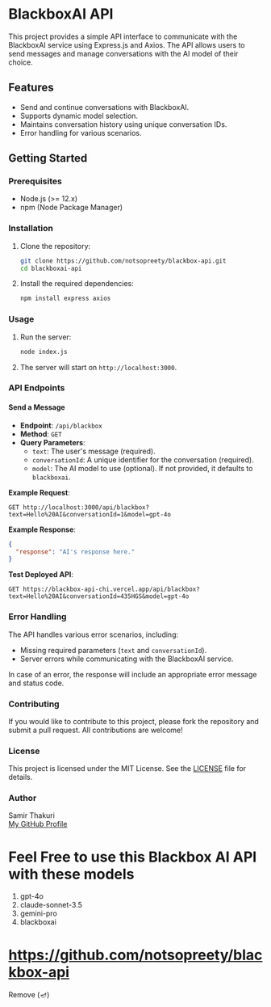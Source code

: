 # BlackboxAI API

This project provides a simple API interface to communicate with the BlackboxAI service using Express.js and Axios. The API allows users to send messages and manage conversations with the AI model of their choice.

## Features

- Send and continue conversations with BlackboxAI.
- Supports dynamic model selection.
- Maintains conversation history using unique conversation IDs.
- Error handling for various scenarios.

## Getting Started

### Prerequisites

- Node.js (>= 12.x)
- npm (Node Package Manager)

### Installation

1. Clone the repository:

   ```bash
   git clone https://github.com/notsopreety/blackbox-api.git
   cd blackboxai-api
   ```

2. Install the required dependencies:

   ```bash
   npm install express axios
   ```

### Usage

1. Run the server:

   ```bash
   node index.js
   ```

2. The server will start on `http://localhost:3000`.

### API Endpoints

#### Send a Message

- **Endpoint**: `/api/blackbox`
- **Method**: `GET`
- **Query Parameters**:
  - `text`: The user's message (required).
  - `conversationId`: A unique identifier for the conversation (required).
  - `model`: The AI model to use (optional). If not provided, it defaults to `blackboxai`.

**Example Request**:

```http
GET http://localhost:3000/api/blackbox?text=Hello%20AI&conversationId=1&model=gpt-4o
```

**Example Response**:

```json
{
  "response": "AI's response here."
}
```
**Test Deployed API**:

```http
GET https://blackbox-api-chi.vercel.app/api/blackbox?text=Hello%20AI&conversationId=435HGS&model=gpt-4o
```

### Error Handling

The API handles various error scenarios, including:

- Missing required parameters (`text` and `conversationId`).
- Server errors while communicating with the BlackboxAI service.

In case of an error, the response will include an appropriate error message and status code.

### Contributing

If you would like to contribute to this project, please fork the repository and submit a pull request. All contributions are welcome!

### License

This project is licensed under the MIT License. See the [LICENSE](LICENSE) file for details.

### Author

Samir Thakuri  
[My GitHub Profile](https://github.com/notsopreety)





# Feel Free to use this Blackbox AI API with these models
1. gpt-4o
2. claude-sonnet-3.5
3. gemini-pro
5. blackboxai

# https://github.com/notsopreety/blackbox-api
Remove (🪔)
